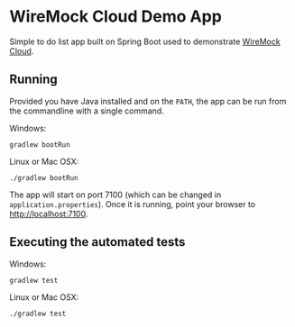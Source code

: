 # WireMock Cloud Demo App

Simple to do list app built on Spring Boot used to demonstrate [WireMock Cloud](http://wiremock.io).
 
## Running

Provided you have Java installed and on the `PATH`, the app can be run from the commandline with a single command.

Windows:

```
gradlew bootRun
```

Linux or Mac OSX:

```
./gradlew bootRun
```

The app will start on port 7100 (which can be changed in `application.properties`). Once it is running, point your browser to [http://localhost:7100](http://localhost:7100).


## Executing the automated tests
 
Windows:

```
gradlew test
```

Linux or Mac OSX:

```
./gradlew test
```
